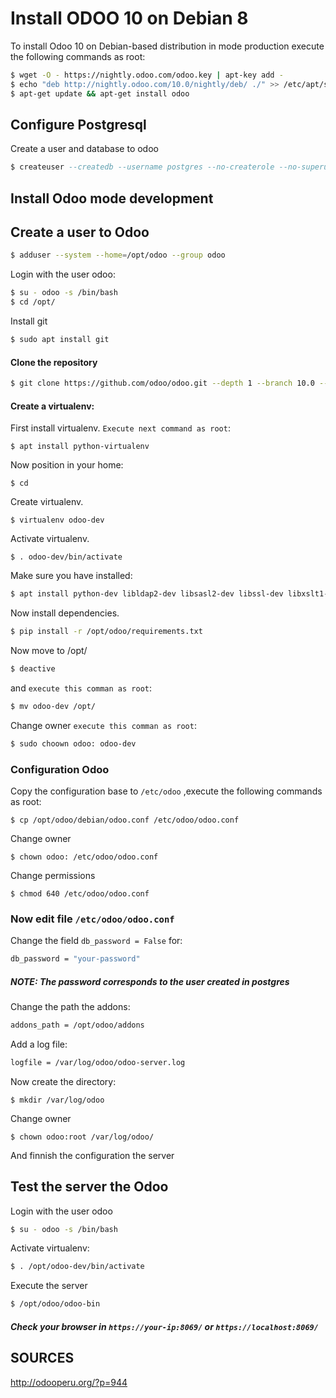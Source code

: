 # Install ODOO 10 on Debian 8

To install Odoo 10 on Debian-based distribution in mode production execute the following commands as root:

```bash
$ wget -O - https://nightly.odoo.com/odoo.key | apt-key add -
$ echo "deb http://nightly.odoo.com/10.0/nightly/deb/ ./" >> /etc/apt/sources.list.d/odoo.list
$ apt-get update && apt-get install odoo
```

## Configure Postgresql

Create a user and database to odoo
 
```sql
$ createuser --createdb --username postgres --no-createrole --no-superuser --pwprompt odoo
```



## Install Odoo mode development


## Create a user to Odoo

```bash
$ adduser --system --home=/opt/odoo --group odoo
```


Login with the user odoo:

```bash
$ su - odoo -s /bin/bash 
$ cd /opt/
```

Install git

```bash
$ sudo apt install git
```

#### Clone the repository

```bash
$ git clone https://github.com/odoo/odoo.git --depth 1 --branch 10.0 --single-branch odoo
```

#### Create a virtualenv:

First install virtualenv. ```Execute next command as root```:

```
$ apt install python-virtualenv
```

Now position in your home:

```
$ cd
```

Create virtualenv. 

```
$ virtualenv odoo-dev
```

Activate virtualenv. 

```
$ . odoo-dev/bin/activate
```

Make sure you have installed:

```bash
$ apt install python-dev libldap2-dev libsasl2-dev libssl-dev libxslt1-dev libxml2-dev
```

Now install dependencies. 

```bash
$ pip install -r /opt/odoo/requirements.txt 
```

Now move to /opt/

```bash
$ deactive
```

and ```execute this comman as root```:

```bash
$ mv odoo-dev /opt/
```

Change owner ```execute this comman as root```:

```bash
$ sudo choown odoo: odoo-dev
```


### Configuration Odoo

Copy the configuration base to ```/etc/odoo``` ,execute the following commands as root:


```
$ cp /opt/odoo/debian/odoo.conf /etc/odoo/odoo.conf
```

Change owner 

```
$ chown odoo: /etc/odoo/odoo.conf
```

Change permissions

```
$ chmod 640 /etc/odoo/odoo.conf
```

### Now edit file ```/etc/odoo/odoo.conf```

Change the field ```db_password = False``` for:

```bash
db_password = "your-password"
```

##### NOTE: The password corresponds to the user created in postgres


Change the path the addons:

```bash
addons_path = /opt/odoo/addons
``` 

Add a log file:

```bash
logfile = /var/log/odoo/odoo-server.log 
``` 

Now create the directory:

```
$ mkdir /var/log/odoo
```

Change owner

```
$ chown odoo:root /var/log/odoo/
```

And finnish the configuration the server


## Test the server the Odoo

Login with the user odoo

```bash
$ su - odoo -s /bin/bash
```

Activate virtualenv:

```bash
$ . /opt/odoo-dev/bin/activate
```

Execute the server

```bash
$ /opt/odoo/odoo-bin
```

##### Check your browser in ```https://your-ip:8069/``` or ```https://localhost:8069/```


## SOURCES

http://odooperu.org/?p=944
